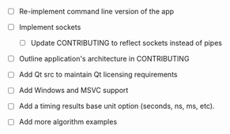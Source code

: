 - [ ] Re-implement command line version of the app

- [ ] Implement sockets
    - [ ] Update CONTRIBUTING to reflect sockets instead of pipes

- [ ] Outline application's architecture in CONTRIBUTING

- [ ] Add Qt src to maintain Qt licensing requirements

- [ ] Add Windows and MSVC support

- [ ] Add a timing results base unit option (seconds, ns, ms, etc).

- [ ] Add more algorithm examples
